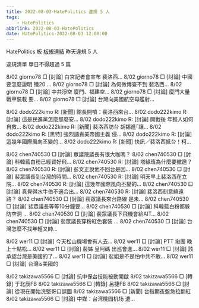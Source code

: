```yaml
---
title: 2022-08-03-HatePolitics 違規 5 人
tags:
    - HatePolitics
abbrlink: 2022-08-03-HatePolitics
date: HatePolitics-2022-08-03 12:00:00
---
```

HatePolitics 板 [板規連結](https://www.ptt.cc/bbs/HatePolitics/M.1617115262.A.D60.html)
昨天違規 5 人
<!-- more -->

違規清單
單日不得超過 5 篇

8/02 giorno78 □ [討論] 白宮記者會宣布 裴洛西…
8/02 giorno78 □ [討論] 中國要怎麼證明 殲20 …
8/02 giorno78 □ [討論] 為何微博查不到 裴洛西…
8/02 giorno78 □ [討論] 中共淨空 廈門、福建空…
8/02 giorno78 □ [討論] 廈門大量 戰車裝載 要…
8/02 giorno78 □ [討論] 台灣向美國航空母艦射…

8/02 dodo222kimo R: [新聞] 館長開噴：裴洛西來台…
8/02 dodo222kimo R: [討論] 這是民進黨怎麼那麼安…
8/02 dodo222kimo R: [討論] 開戰後 年輕人如何自救…
8/02 dodo222kimo R: [新聞] 裴洛西訪台 胡錫進｢讓…
8/02 dodo222kimo R: [黑特] 強烈譴責美帝國主義 侵…
8/02 dodo222kimo R: [討論] 這幾年國際風向丕變的…
8/02 dodo222kimo R: [新聞] 快訊／裴洛西抵台！柯…

8/02 chen740530 □ [討論] 眾議院議長有很大咖嗎？
8/02 chen740530 □ [討論] 科韓藍白粉已經買好飛…
8/02 chen740530 R: [討論] 塔綠班為什麼要撤邀？
8/02 chen740530 R: [討論] 彭文正說他不回台是因…
8/02 chen740530 □ [討論] 裴眾議長到台灣的時間…
8/02 chen740530 R: [討論] 明天早上裴洛西在立院…
8/02 chen740530 R: [討論] 這幾年國際風向丕變的…
8/02 chen740530 □ [討論] 真覺得水牛伯不適合出…
8/02 chen740530 R: [討論] 裴洛西刻意繞遠路？
8/02 chen740530 □ [討論] 裴眾議長來台路線 是未…
8/02 chen740530 □ [討論] 裴眾議長等等10分鐘要…
8/02 chen740530 □ [討論] 科韓藍白粉都躲防空洞 …
8/02 chen740530 □ [討論] 裴眾議長下飛機會給AIT…
8/02 chen740530 □ [討論] 裴眾議長穿粉紅色套裝 …
8/02 chen740530 □ [討論] 台灣怎麼不找年輕又帥…

8/02 wer11 □ [討論] 今天松山機場會有人去…
8/02 wer11 □ [討論] PTT 揪團  晚上十點松…
8/02 wer11 □ [討論] 裴姊 皇阿碼 出巡會進…
8/02 wer11 □ [討論] 該承認台灣是美國的了…
8/02 wer11 □ [討論] 裴姐是不是怕中共不敢…
8/02 wer11 □ [討論] 台灣is美國的

8/02 takizawa5566 □ [討論] 抗中保台技能被動開啟
8/02 takizawa5566 □ [轉錄] 于北辰FB
8/02 takizawa5566 □ [轉錄] 呂捷FB
8/02 takizawa5566 □ [討論] 從現在開始洗堅哥口誤圖
8/02 takizawa5566 □ [新聞] 台指期夜盤急拉翻紅
8/02 takizawa5566 □ [討論] 中媒：台湾桃园机场 遭…